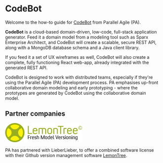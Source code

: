 # CodeBot

Welcome to the how-to guide for [CodeBot](https://parallelagile.net/) from Parallel Agile (PA).

**CodeBot** is a cloud-based domain-driven, low-code, full-stack application generator. Feed it a domain model from a modeling tool such as Sparx Enterprise Architect, and CodeBot will create a scalable, secure REST API, along with a MongoDB database schema and a Java client library.

If you feed it a set of UX wireframes as well, CodeBot will also create a complete, fully functioning React web-app, already integrated with the generated REST API.

CodeBot is designed to work with distributed teams, especially if they're using the Parallel Agile (PA) development process. PA emphasises up-front collaborative domain modeling and early prototyping - where the prototypes are generated by CodeBot using the collaborative domain model.


## Partner companies

![LemonTree from LieberLieber](lemontree_logo.png "LemonTree from LieberLieber")

PA has partnered with LieberLieber, to offer a combined software license with their Github version management software [LemonTree](https://www.lieberlieber.com/lemontree/en/).
